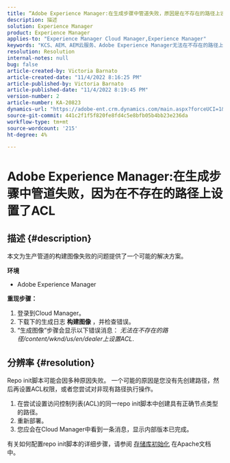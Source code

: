 ```yaml
---
title: “Adobe Experience Manager:在生成步骤中管道失败，原因是在不存在的路径上设置了ACL”
description: 描述
solution: Experience Manager
product: Experience Manager
applies-to: "Experience Manager Cloud Manager,Experience Manager"
keywords: "KCS、AEM、AEM云服务、Adobe Experience Manager无法在不存在的路径上设置acl"
resolution: Resolution
internal-notes: null
bug: false
article-created-by: Victoria Barnato
article-created-date: "11/4/2022 8:16:25 PM"
article-published-by: Victoria Barnato
article-published-date: "11/4/2022 8:19:45 PM"
version-number: 2
article-number: KA-20823
dynamics-url: "https://adobe-ent.crm.dynamics.com/main.aspx?forceUCI=1&pagetype=entityrecord&etn=knowledgearticle&id=94c3a48d-7d5c-ed11-9561-6045bd006ce9"
source-git-commit: 441c2f1f5f820fe8fd4c5e8bfb05b4bb23e236da
workflow-type: tm+mt
source-wordcount: '215'
ht-degree: 4%

---
```


# Adobe Experience Manager:在生成步骤中管道失败，因为在不存在的路径上设置了ACL

## 描述 {#description}


本文为生产管道的构建图像失败的问题提供了一个可能的解决方案。

<b>环境</b>

- Adobe Experience Manager


<b>重现步骤：</b>

1. 登录到Cloud Manager。
2. 下载下的生成日志 <b>构建图像</b> ，并检查错误。
3. “生成图像”步骤会显示以下错误消息： *无法在不存在的路径/content/wknd/us/en/dealer上设置ACL*.



## 分辨率 {#resolution}


Repo init脚本可能会因多种原因失败。 一个可能的原因是您没有先创建路径，然后再设置ACL权限，或者您尝试对非现有路径执行操作。

1. 在尝试设置访问控制列表(ACL)的同一repo init脚本中创建具有正确节点类型的路径。
2. 重新部署。
3. 您应会在Cloud Manager中看到一条消息，显示内部版本已完成。


有关如何配置repo init脚本的详细步骤，请参阅 [存储库初始化](https://sling.apache.org/documentation/bundles/repository-initialization.html) 在Apache文档中。
